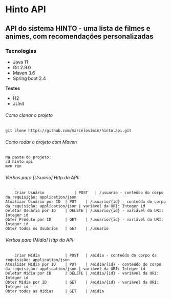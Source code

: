 # Hinto API

## API do sistema HINTO - uma lista de filmes e animes, com recomendações personalizadas

### Tecnologias

 - Java 11
 - Git 2.9.0
 - Maven 3.6
 - Spring boot 2.4

**Testes**
 - H2
 - JUnit
 
###### Como clonar o projeto
	git clone https://github.com/marcelosimim/hinto.api.git

###### Como rodar o projeto com Maven
	Na pasta do projeto:
	cd hinto.api
  	mvn run

###### Verbos para [Usuario] Http da API:
        Criar Usuário	          | POST   | /usuario - conteúdo do corpo da requisição: application/json
  	Atualizar Usuário por ID  | PUT    | /usuario/{id} - conteúdo do corpo da requisição: application/json | variável da URI: Integer id
  	Deletar Usuário por ID	  | DELETE | /usuario/{id} - variável da URI: Integer id
	Obter Produto por ID      | GET    | /usuario/{id} - variável da URI: Integer id
  	Obter todos os Usuários	  | GET    | /usuario
	
###### Verbos para [Midia] Http da API:
        Criar Mídia	          | POST   | /midia - conteúdo do corpo da requisição: application/json
  	Atualizar Mídia por ID    | PUT    | /midia/{id} - conteúdo do corpo da requisição: application/json | variável da URI: Integer id
  	Deletar Mídia por ID	  | DELETE | /midia/{id} - variável da URI: Integer id
	Obter Mídia por ID        | GET    | /midia/{id} - variável da URI: Integer id
  	Obter todos as Mídias	  | GET    | /midia

